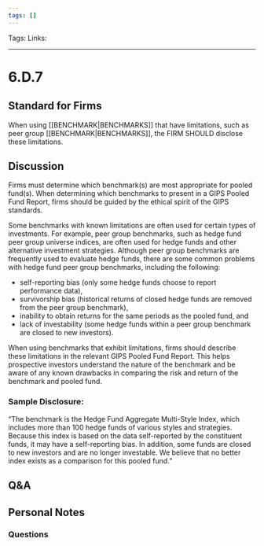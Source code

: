 ```yaml
---
tags: []
---
```

Tags:
Links: 
___
# 6.D.7
## Standard for Firms
When using [[BENCHMARK|BENCHMARKS]] that have limitations, such as peer group [[BENCHMARK|BENCHMARKS]], the FIRM SHOULD disclose these limitations.
## Discussion
Firms must determine which benchmark(s) are most appropriate for pooled fund(s). When determining which benchmarks to present in a GIPS Pooled Fund Report, firms should be guided by the ethical spirit of the GIPS standards.

Some benchmarks with known limitations are often used for certain types of investments. For example, peer group benchmarks, such as hedge fund peer group universe indices, are often used for hedge funds and other alternative investment strategies. Although peer group benchmarks are frequently used to evaluate hedge funds, there are some common problems with hedge fund peer group benchmarks, including the following:

- self-reporting bias (only some hedge funds choose to report performance data),
- survivorship bias (historical returns of closed hedge funds are removed from the peer group benchmark),
- inability to obtain returns for the same periods as the pooled fund, and
- lack of investability (some hedge funds within a peer group benchmark are closed to new investors).

When using benchmarks that exhibit limitations, firms should describe these limitations in the relevant GIPS Pooled Fund Report. This helps prospective investors understand the nature of the benchmark and be aware of any known drawbacks in comparing the risk and return of the benchmark and pooled fund.
### Sample Disclosure:
“The benchmark is the Hedge Fund Aggregate Multi-Style Index, which includes more than 100 hedge funds of various styles and strategies. Because this index is based on the data self-reported by the constituent funds, it may have a self-reporting bias. In addition, some funds are closed to new investors and are no longer investable. We believe that no better index exists as a comparison for this pooled fund.”
## Q&A

## Personal Notes

### Questions